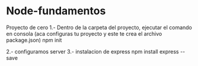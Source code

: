 # Node-fundamentos
Proyecto de cero
1.- Dentro de la carpeta del proyecto, ejecutar el comando en consola
 (aca configuras tu proyecto y este te crea el archivo package.json)
 npm init
 
 2.- configuramos server
 3.- instalacion de express
 npm install express --save
